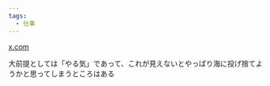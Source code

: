 ```yaml
---
tags:
  - 仕事
---
```

[x.com](https://x.com/naofumi/status/1856902360817439020)

大前提としては「やる気」であって、これが見えないとやっぱり海に投げ捨てようかと思ってしまうところはある